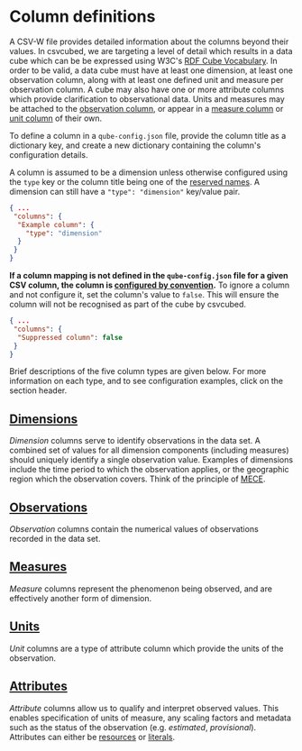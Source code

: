 # Column definitions

A CSV-W file provides detailed information about the columns beyond their values. In csvcubed, we are targeting a level of detail which results in a data cube which can be be expressed using W3C's [RDF Cube Vocabulary](https://www.w3.org/TR/vocab-data-cube/). In order to be valid, a data cube must have at least one dimension, at least one observation column, along with at least one defined unit and measure per observation column. A cube may also have one or more attribute columns which provide clarification to observational data. Units and measures may be attached to the [observation column](#observations), or appear in a [measure column](#measures) or [unit column](#units) of their own.

To define a column in a `qube-config.json` file, provide the column title as a dictionary key, and create a new dictionary containing the column's configuration details.

A column is assumed to be a dimension unless otherwise configured using the `type` key or the column title being one of the [reserved names](../configuration/convention.md#conventional-column-names). A dimension can still have a `"type": "dimension"` key/value pair.

<!-- TODO Add some metadata to examples -->

```json
{ ...
 "columns": {
  "Example column": {
    "type": "dimension"
  }
 }
}
```

**If a column mapping is not defined in the `qube-config.json` file for a given CSV column, the column is [configured by convention](./convention.md).**  To ignore a column and not configure it, set the column's value to `false`. This will ensure the column will not be recognised as part of the cube by csvcubed.

```json
{ ...
 "columns": {
  "Suppressed column": false
 }
}
```

Brief descriptions of the five column types are given below. For more information on each type, and to see configuration examples, click on the section header.

## [Dimensions](./columns/dimensions.md#dimension-configuration)

*Dimension* columns serve to identify observations in the data set. A combined set of values for all dimension components (including measures) should uniquely identify a single observation value. Examples of dimensions include the time period to which the observation applies, or the geographic region which the observation covers. Think of the principle of [MECE](https://en.wikipedia.org/wiki/MECE_principle).

## [Observations](./columns/observations.md#observation-configuration)

*Observation* columns contain the numerical values of observations recorded in the data set.

## [Measures](./columns/measures.md#measure-configuration)

*Measure* columns represent the phenomenon being observed, and are effectively another form of dimension.

## [Units](./columns/units.md#unit-configuration)

*Unit* columns are a type of attribute column which provide the units of the observation.

## [Attributes](./columns/attributes.md#attribute-configuration)

*Attribute* columns allow us to qualify and interpret observed values. This enables specification of units of measure, any scaling factors and metadata such as the status of the observation (e.g. *estimated*, *provisional*). Attributes can either be [resources](../../glossary/index.md#uri) or [literals](../../glossary/index.md#literal).
